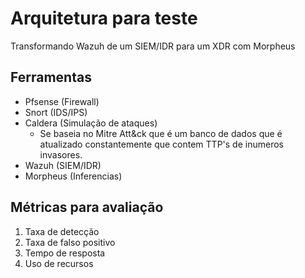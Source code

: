 # Arquitetura para teste

Transformando Wazuh de um SIEM/IDR para um XDR com Morpheus

## Ferramentas

- Pfsense (Firewall)
- Snort (IDS/IPS)
- Caldera (Simulação de ataques)
  - Se baseia no Mitre Att&ck que é um banco de dados que é atualizado constantemente que contem TTP's de inumeros invasores.
- Wazuh (SIEM/IDR)
- Morpheus (Inferencias)

## Métricas para avaliação

1. Taxa de detecção
2. Taxa de falso positivo
3. Tempo de resposta
4. Uso de recursos